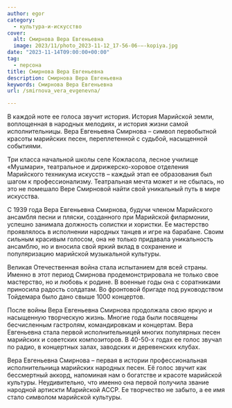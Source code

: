 ```yaml
---
author: egor
category:
  - культура-и-искусство
cover:
  alt: Смирнова Вера Евгеньевна
  image: 2023/11/photo_2023-11-12_17-56-06-—-kopiya.jpg
date: "2023-11-14T09:00:00+00:00"
tag:
  - персона
title: Смирнова Вера Евгеньевна
description: Смирнова Вера Евгеньевна
keywords: Смирнова Вера Евгеньевна
url: /smirnova_vera_evgenevna/

---
```

В каждой ноте ее голоса звучит история. История Марийской земли, воплощенная в народных мелодиях, и история жизни самой исполнительницы. Вера Евгеньевна Смирнова – символ первобытной красоты марийских песен, переплетенной с судьбой, насыщенной событиями.

Три класса начальной школы селе Кожласола, лесное училище «Мушмари», театральное и дирижерско-хоровое отделения Марийского техникума искусств – каждый этап ее образования был шагом к профессионализму. Театральная мечта может и не сбылась, но это не помешало Вере Смирновой найти свой уникальный путь в мире искусства.

С 1939 года Вера Евгеньевна Смирнова, будучи членом Марийского ансамбля песни и пляски, созданного при Марийской филармонии, успешно занимала должность солистки и хористки. Ее мастерство проявлялось в исполнении народных танцев и игре на барабане. Своим сильным красивым голосом, она не только придавала уникальность ансамблю, но и вносила свой яркий вклад в сохранение и популяризацию марийской музыкальной культуры.

Великая Отечественная война стала испытанием для всей страны. Именно в этот период Смирнова продемонстрировала не только свое мастерство, но и любовь к родине. В военные годы она с соратниками приносила радость солдатам. Во фронтовой бригаде под руководством Тойдемара было дано свыше 1000 концертов.

После войны Вера Евгеньевна Смирнова продолжала свою яркую и насыщенную творческую жизнь. Многие года были посвящены бесчисленным гастролям, командировкам и концертам. Вера Евгеньевна стала первой исполнительницей многих популярных песен марийских и советских композиторов. В 40-50-х годах ее голос звучал по радио, в концертных залах, заводских и деревенских клубах.

Вера Евгеньевна Смирнова – первая в истории профессиональная исполнительница марийских народных песен. Её голос звучит как бессмертный аккорд, напоминая нам о богатстве и красоте марийской культуры. Неудивительно, что именно она первой получила звание народной артискти Марийской АССР. Ее творчество не забыто, а ее имя стало символом марийской культуры.
